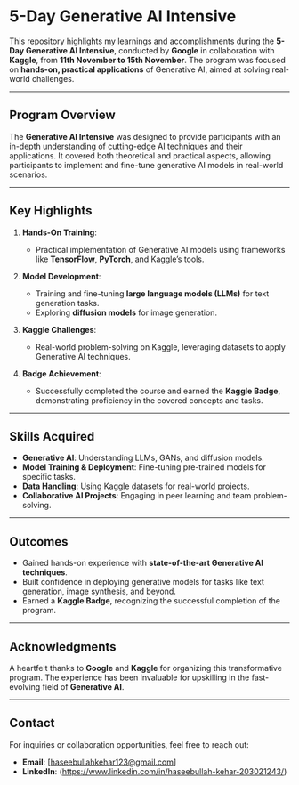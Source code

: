 # **5-Day Generative AI Intensive**

This repository highlights my learnings and accomplishments during the **5-Day Generative AI Intensive**, conducted by **Google** in collaboration with **Kaggle**, from **11th November to 15th November**. The program was focused on **hands-on, practical applications** of Generative AI, aimed at solving real-world challenges.

---

## **Program Overview**

The **Generative AI Intensive** was designed to provide participants with an in-depth understanding of cutting-edge AI techniques and their applications. It covered both theoretical and practical aspects, allowing participants to implement and fine-tune generative AI models in real-world scenarios.

---

## **Key Highlights**

1. **Hands-On Training**:  
   - Practical implementation of Generative AI models using frameworks like **TensorFlow**, **PyTorch**, and Kaggle’s tools.  

2. **Model Development**:  
   - Training and fine-tuning **large language models (LLMs)** for text generation tasks.  
   - Exploring **diffusion models** for image generation.

3. **Kaggle Challenges**:  
   - Real-world problem-solving on Kaggle, leveraging datasets to apply Generative AI techniques.  

4. **Badge Achievement**:  
   - Successfully completed the course and earned the **Kaggle Badge**, demonstrating proficiency in the covered concepts and tasks.

---

## **Skills Acquired**

- **Generative AI**: Understanding LLMs, GANs, and diffusion models.  
- **Model Training & Deployment**: Fine-tuning pre-trained models for specific tasks.  
- **Data Handling**: Using Kaggle datasets for real-world projects.  
- **Collaborative AI Projects**: Engaging in peer learning and team problem-solving.

---

## **Outcomes**

- Gained hands-on experience with **state-of-the-art Generative AI techniques**.  
- Built confidence in deploying generative models for tasks like text generation, image synthesis, and beyond.  
- Earned a **Kaggle Badge**, recognizing the successful completion of the program.

---

## **Acknowledgments**

A heartfelt thanks to **Google** and **Kaggle** for organizing this transformative program. The experience has been invaluable for upskilling in the fast-evolving field of **Generative AI**.

---

## **Contact**

For inquiries or collaboration opportunities, feel free to reach out:  
- **Email**: [haseebullahkehar123@gmail.com]  
- **LinkedIn**: (https://www.linkedin.com/in/haseebullah-kehar-203021243/)  

